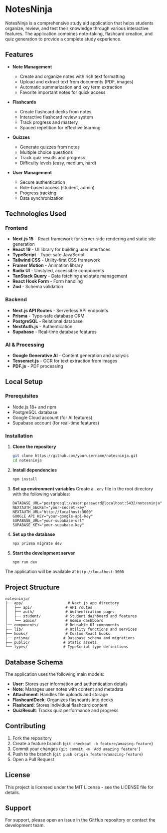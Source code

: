 # NotesNinja

NotesNinja is a comprehensive study aid application that helps students organize, review, and test their knowledge through various interactive features. The application combines note-taking, flashcard creation, and quiz generation to provide a complete study experience.

## Features

- **Note Management**
  - Create and organize notes with rich text formatting
  - Upload and extract text from documents (PDF, images)
  - Automatic summarization and key term extraction
  - Favorite important notes for quick access

- **Flashcards**
  - Create flashcard decks from notes
  - Interactive flashcard review system
  - Track progress and mastery
  - Spaced repetition for effective learning

- **Quizzes**
  - Generate quizzes from notes
  - Multiple choice questions
  - Track quiz results and progress
  - Difficulty levels (easy, medium, hard)

- **User Management**
  - Secure authentication
  - Role-based access (student, admin)
  - Progress tracking
  - Data synchronization

## Technologies Used

### Frontend
- **Next.js 15** - React framework for server-side rendering and static site generation
- **React 19** - UI library for building user interfaces
- **TypeScript** - Type-safe JavaScript
- **Tailwind CSS** - Utility-first CSS framework
- **Framer Motion** - Animation library
- **Radix UI** - Unstyled, accessible components
- **TanStack Query** - Data fetching and state management
- **React Hook Form** - Form handling
- **Zod** - Schema validation

### Backend
- **Next.js API Routes** - Serverless API endpoints
- **Prisma** - Type-safe database ORM
- **PostgreSQL** - Relational database
- **NextAuth.js** - Authentication
- **Supabase** - Real-time database features

### AI & Processing
- **Google Generative AI** - Content generation and analysis
- **Tesseract.js** - OCR for text extraction from images
- **PDF.js** - PDF processing

## Local Setup

### Prerequisites
- Node.js 18+ and npm
- PostgreSQL database
- Google Cloud account (for AI features)
- Supabase account (for real-time features)

### Installation

1. **Clone the repository**
   ```bash
   git clone https://github.com/yourusername/notesninja.git
   cd notesninja
   ```

2. **Install dependencies**
   ```bash
   npm install
   ```

3. **Set up environment variables**
   Create a `.env` file in the root directory with the following variables:
   ```env
   DATABASE_URL="postgresql://user:password@localhost:5432/notesninja"
   NEXTAUTH_SECRET="your-secret-key"
   NEXTAUTH_URL="http://localhost:3000"
   GOOGLE_API_KEY="your-google-api-key"
   SUPABASE_URL="your-supabase-url"
   SUPABASE_KEY="your-supabase-key"
   ```

4. **Set up the database**
   ```bash
   npx prisma migrate dev
   ```

5. **Start the development server**
   ```bash
   npm run dev
   ```

The application will be available at `http://localhost:3000`

## Project Structure

```
notesninja/
├── app/                    # Next.js app directory
│   ├── api/               # API routes
│   ├── auth/              # Authentication pages
│   ├── student/           # Student dashboard and features
│   └── admin/             # Admin dashboard
├── components/            # Reusable UI components
├── lib/                   # Utility functions and services
├── hooks/                 # Custom React hooks
├── prisma/               # Database schema and migrations
├── public/               # Static assets
└── types/                # TypeScript type definitions
```

## Database Schema

The application uses the following main models:

- **User**: Stores user information and authentication details
- **Note**: Manages user notes with content and metadata
- **Attachment**: Handles file uploads and storage
- **FlashcardDeck**: Organizes flashcards into decks
- **Flashcard**: Stores individual flashcard content
- **QuizResult**: Tracks quiz performance and progress

## Contributing

1. Fork the repository
2. Create a feature branch (`git checkout -b feature/amazing-feature`)
3. Commit your changes (`git commit -m 'Add amazing feature'`)
4. Push to the branch (`git push origin feature/amazing-feature`)
5. Open a Pull Request

## License

This project is licensed under the MIT License - see the LICENSE file for details.

## Support

For support, please open an issue in the GitHub repository or contact the development team.
